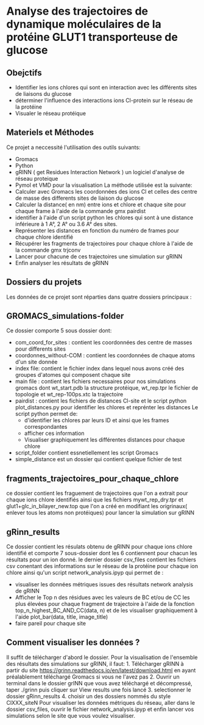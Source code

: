 # Analyse des trajectoires de dynamique moléculaires de la protéine GLUT1 transporteuse de glucose

## Obejctifs
* Identifier les ions chlores qui sont en interaction avec les différents sites de liaisons du glucose
* déterminer l'influence des interactions ions Cl-protein sur le réseau de la protéine
* Visualer le réseau protéique 
## Materiels et Méthodes 
Ce projet a neccessité l'utilisation des outils suivants:
* Gromacs
* Python 
* gRINN ( get Residues Interaction Network ) un logiciel d'analyse de réseau proteique 
* Pymol et VMD pour la visualisation 
La méthode utilisée est la suivante:
* Calculer avec Gromacs les coordonnées des ions Cl et celles des centre de masse des differents sites de liaison du glucose
* Calculer la distance( en nm) entre ions et chlore et chaque site pour chaque frame à l'aide de la commande gmx pairdist
* identifier à l'aide d'un script python les chlores qui sont à une distance inférieure à 1 A°, 2 A° ou 3.6 A° des sites. 
* Représenter les distances en fonction du numéro de frames pour chaque chlore identifié 
* Récupérer les fragments de trajectoires pour chaque chlore à l'aide de la commande gmx trjconv 
* Lancer pour chacune de ces trajectoires une simulation sur gRINN 
* Enfin analyser les résultats de gRINN 
## Dossiers du projets
Les données de ce projet sont réparties dans quatre dossiers principaux :
## GROMACS_simulations-folder
Ce dossier comporte 5 sous dossier dont:
* com_coord_for_sites : contient les coordonnées des centre de masses pour differents sites
* coordonnes_without-COM : contient les coordonnées de chaque atoms d'un site donnée
* index file: contient le fichier index dans lequel nous avons créé des groupes d'atomes qui composent chaque site
* main file : contient les fichiers necessaires pour nos simulations gromacs dont wt_start.pdb la structure protéique, wt_rep.tpr le fichier de topologie et wt_rep-100ps.xtc la trajectoire 
* pairdist : contient les fichiers de distances Cl-site et le script python plot_distances.py pour identifier les chlores et reprénter les distances
Le script python permet de:
  - d'identifier les chlores par leurs ID et ainsi que les frames correspondantes
  - afficher ces information
  - Visualiser graphiquement les différentes distances pour chaque chlore 
* script_folder contient essnetiellement les script Gromacs
* simple_distance est un dossier qui contient quelque fichier de test
## fragments_trajectoires_pour_chaque_chlore
ce dossier contient les fraguement de trajectoires que l'on a extrait pour chaque ions chlore identifiés ainsi que les fichiers mywt_rep_dry.tpr et glut1+glc_in_bilayer_new.top que l'on a créé en modifiant les origrinaux( enlever tous les atoms non protéiques) pour lancer la simulation sur gRINN
## gRinn_results 
Ce dossier contient les résulats obtenu de gRINN pour chaque ions chlore identifié et comporte 7 sous-dossier dont les 6 contiennent pour chacun les résultats pour un ion donné. 
le dernier dossier csv_files contient les fichiers csv conentant des informations sur le réseau de la protéine pour chaque ion chlore ainsi qu'un script network_analysis.ipyp qui permet de :
* visualiser les données métriques issues des résultats network analysis de gRINN
* Afficher le Top n des résidues avec les valeurs de BC et/ou de CC les plus élevées pour chaque fragment de trajectoire à l'aide de la fonction top_n_highest_BC_AND_CC(data, n) et de les visualiser graphiquement à l'aide plot_bar(data, title, image_title)
* faire pareil pour chaque site 
## Comment visualiser les données ?
Il suffit de télécharger d'abord le dossier. 
Pour la visualisation de l'ensemble des résultats des simulations sur gRINN, il faut:
    1. Télécharger gRINN à partir du site https://grinn.readthedocs.io/en/latest/download.html en ayant préalablement téléchargé Gromacs si vous ne l'avez pas
    2. Ouvrir un terminal dans le dossier grINN que vous avez téléchargé et décompressé, taper ./grinn puis  cliquer sur View results une fois lancé
    3. selectionner le dossier gRinn_results
    4. choisir un des dossiers nommés du style ClXXX_siteN
Pour visualiser les données métriques du réseau, aller dans le dossier csv_files, ouvrir le fichier network_analysis.ipyp et enfin lancer vos simulations selon le site que vous voulez visualiser.






